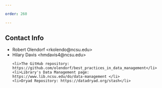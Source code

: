 ```yaml
---

order: 260

---
```


## Contact Info

<ul>
    <li>Robert Olendorf &lt;rkolendo@ncsu.edu&gt; </li>
    <li>Hilary Davis &lt;hmdavis4@ncsu.edu&gt;</li>
    
    <li>The GitHub repository: https://github.com/olendorf/best_practices_in_data_management</li>
    <li>Library's Data Management page: https://www.lib.ncsu.edu/do/data-management </li>
    <li>Dryad Repository: https://datadryad.org/stash</li>
</ul>





